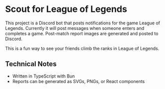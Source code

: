 # Scout for League of Legends

This project is a Discord bot that posts notifications for the game League of
Legends. Currently it will post messages when someone enters and completes a
game. Post-match report images are generated and posted to Discord.

This is a fun way to see your friends climb the ranks in League of Legends.

## Technical Notes

- Written in TypeScript with Bun
- Reports can be generated as SVGs, PNGs, or React components
